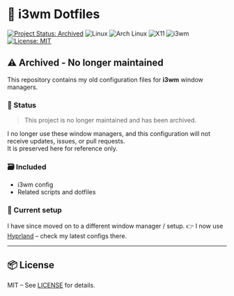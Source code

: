 # 🧩 i3wm Dotfiles

[![Project Status: Archived](https://img.shields.io/badge/status-archived-lightgrey?style=flat-square)](https://github.com/joan31/dotfiles-sway)
![Linux](https://img.shields.io/badge/OS-Linux-black?style=flat-square&logo=linux&logoColor=white)
![Arch Linux](https://img.shields.io/badge/Distro-Arch-blue?style=flat-square&logo=arch-linux)
![X11](https://img.shields.io/badge/Display%20Server-X11-red?style=flat-square&logo=xdotorg)
![i3wm](https://img.shields.io/badge/WM-i3wm-deepskyblue?style=flat-square&logo=i3)
[![License: MIT](https://img.shields.io/badge/License-MIT-green?style=flat-square&logo=open-source-initiative)](LICENSE)

## ⚠️ Archived - No longer maintained

This repository contains my old configuration files for **i3wm** window managers.

### 🚫 Status

> This project is no longer maintained and has been archived.

I no longer use these window managers, and this configuration will not receive updates, issues, or pull requests.  
It is preserved here for reference only.

### 🗃️ Included

- i3wm config
- Related scripts and dotfiles

### 🧭 Current setup

I have since moved on to a different window manager / setup.
👉 I now use [Hyprland](https://github.com/joan31/dotfiles-hyprland) – check my latest configs there.

---

## 📦 License

MIT – See [LICENSE](LICENSE) for details.
